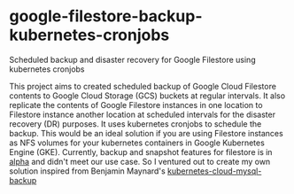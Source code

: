 # google-filestore-backup-kubernetes-cronjobs
Scheduled backup and disaster recovery for Google Filestore using kubernetes cronjobs

This project aims to created scheduled backup of Google Cloud Filestore contents to Google Cloud Storage (GCS) buckets at regular intervals. It also replicate the contents of Google Filestore instances in one location to Filestore instance another location at scheduled intervals for the disaster recovery (DR) purposes. It uses kubernetes cronjobs to schedule the backup. This would be an ideal solution if you are using Filestore instances as NFS volumes for your kubernetes containers in Google Kubernetes Engine (GKE). Currently, backup and snapshot features for filestore is in [alpha](https://cloud.google.com/sdk/gcloud/reference/alpha/filestore/backups) and didn't meet our use case. So I ventured out to create my own solution inspired from Benjamin Maynard's [kubernetes-cloud-mysql-backup](https://github.com/benjamin-maynard/kubernetes-cloud-mysql-backup)


